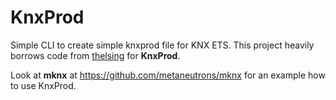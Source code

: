 # KnxProd

Simple CLI to create simple knxprod file for KNX ETS. This project heavily borrows code from [thelsing](https://github.com/thelsing/CreateKnxProd) for **KnxProd**.

Look at **mknx** at https://github.com/metaneutrons/mknx for an example how to use KnxProd.